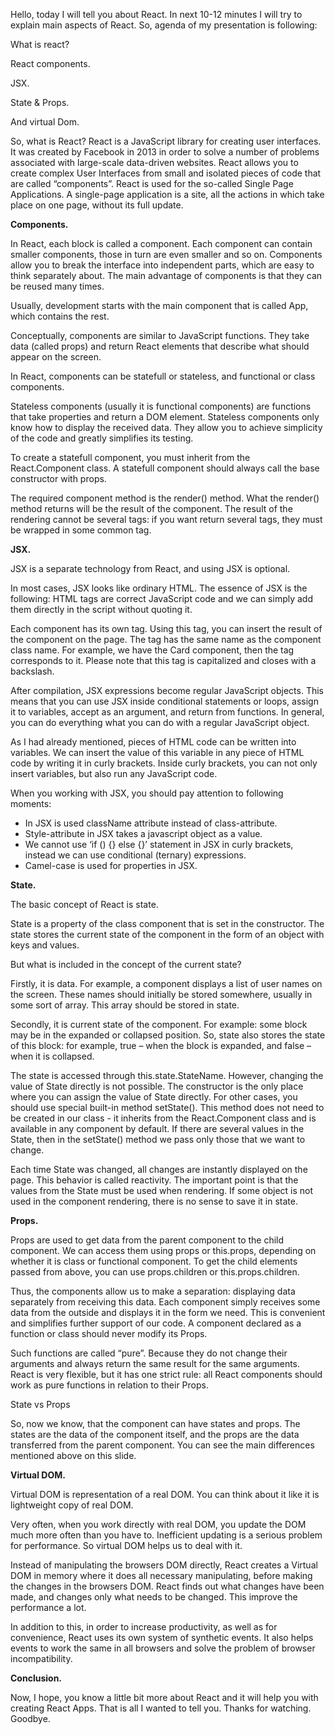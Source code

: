 Hello, today I will tell you about React. In next 10-12 minutes I will try to explain main aspects of React. So, agenda of my presentation is following:

What is react?

React components.

JSX.

State & Props.

And virtual Dom.

So, what is React? React is a JavaScript library for creating user interfaces. It was created by Facebook in 2013 in order to solve a number of problems associated with large-scale data-driven websites. React allows you to create complex User Interfaces from small and isolated pieces of code that are called “components”. React is used for the so-called Single Page Applications. A single-page application is a site, all the actions in which take place on one page, without its full update.

**Components.**

In React, each block is called a component. Each component can contain smaller components, those in turn are even smaller and so on.
Components allow you to break the interface into independent parts, which are easy to think separately about. The main advantage of components is that they can be reused many times.

Usually, development starts with the main component that is called App, which contains the rest.

Conceptually, components are similar to JavaScript functions. They take data (called props) and return React elements that describe what should appear on the screen.

In React, components can be statefull or stateless, and functional or class components.

Stateless components (usually it is functional components) are functions that take properties and return a DOM element. Stateless components only know how to display the received data. They allow you to achieve simplicity of the code and greatly simplifies its testing.

To create a statefull component, you must inherit from the React.Component class. A statefull component should always call the base constructor with props.

The required component method is the render() method. What the render() method returns will be the result of the component. The result of the rendering cannot be several tags: if you want return several tags, they must be wrapped in some common tag.

**JSX.**

JSX is a separate technology from React, and using JSX is optional.

In most cases, JSX looks like ordinary HTML.
The essence of JSX is the following: HTML tags are correct JavaScript code and we can simply add them directly in the script without quoting it.

Each component has its own tag. Using this tag, you can insert the result of the component on the page.
The tag has the same name as the component class name. For example, we have the Card component, then the tag <Card /> corresponds to it.
Please note that this tag is capitalized and closes with a backslash.

After compilation, JSX expressions become regular JavaScript objects.
This means that you can use JSX inside conditional statements or loops, assign it to variables, accept as an argument, and return from functions. In general, you can do everything what you can do with a regular JavaScript object.

As I had already mentioned, pieces of HTML code can be written into variables. We can insert the value of this variable in any piece of HTML code by writing it in curly brackets. Inside curly brackets, you can not only insert variables, but also run any JavaScript code.

When you working with JSX, you should pay attention to following moments:
- In JSX is used className attribute instead of class-attribute.
- Style-attribute in JSX takes a javascript object as a value.
- We cannot use ‘if () {} else {}’ statement in JSX in curly brackets, instead we can use conditional (ternary) expressions.
- Camel-case is used for properties in JSX.

**State.**

The basic concept of React is state.

State is a property of the class component that is set in the constructor. The state stores the current state of the component in the form of an object with keys and values.

But what is included in the concept of the current state?

Firstly, it is data. For example, a component displays a list of user names on the screen. These names should initially be stored somewhere, usually in some sort of array. This array should be stored in state.

Secondly, it is current state of the component. For example: some block may be in the expanded or collapsed position. So, state also stores the state of this block: for example, true – when the block is expanded, and false – when it is collapsed.

The state is accessed through this.state.StateName.
However, changing the value of State directly is not possible. The constructor is the only place where you can assign the value of State directly.
For other cases, you should use special built-in method setState(). This method does not need to be created in our class - it inherits from the React.Component class and is available in any component by default.
If there are several values in the State, then in the setState()  method we pass only those that we want to change.

Each time State was changed, all changes are instantly displayed on the page. This behavior is called reactivity.
The important point is that the values from the State must be used when rendering. If some object is not used in the component rendering, there is no sense to save it in state.

**Props.**

Props are used to get data from the parent component to the child component. We can access them using props or this.props, depending on whether it is class or functional component. To get the child elements passed from above, you can use props.children or this.props.children.

Thus, the components allow us to make a separation: displaying data separately from receiving this data. Each component simply receives some data from the outside and displays it in the form we need. This is convenient and simplifies further support of our code.
A component declared as a function or class should never modify its Props.

Such functions are called “pure”. Because they do not change their arguments and always return the same result for the same arguments.
React is very flexible, but it has one strict rule: all React components should work as pure functions in relation to their Props.

State vs Props

So, now we know, that the component can have states and props. The states are the data of the component itself, and the props are the data transferred from the parent component. You can see the main differences mentioned above on this slide.

**Virtual DOM.**

Virtual DOM is representation of a real DOM. You can think about it like it is lightweight copy of real DOM.

Very often, when you work directly with real DOM, you update the DOM much more often than you have to. Inefficient updating is a serious problem for performance. So virtual DOM helps us to deal with it.

Instead of manipulating the browsers DOM directly, React creates a Virtual DOM in memory where it does all necessary manipulating, before making the changes in the browsers DOM. React finds out what changes have been made, and changes only what needs to be changed. This improve the performance a lot.

In addition to this, in order to increase productivity, as well as for convenience, React uses its own system of synthetic events. It also helps events to work the same in all browsers and solve the problem of browser incompatibility.


**Conclusion.**

Now, I hope, you know a little bit more about React and it will help you with creating React Apps. That is all I wanted to tell you. Thanks for watching. Goodbye.
